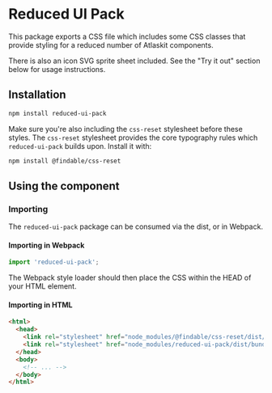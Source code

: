 # Reduced UI Pack

This package exports a CSS file which includes some CSS classes that provide
styling for a reduced number of Atlaskit components.

There is also an icon SVG sprite sheet included. See the "Try it out" section
below for usage instructions.

## Installation

```sh
npm install reduced-ui-pack
```

Make sure you're also including the `css-reset` stylesheet before these styles.
The `css-reset` stylesheet provides the core typography rules which
`reduced-ui-pack` builds upon. Install it with:

```sh
npm install @findable/css-reset
```

## Using the component

### Importing

The `reduced-ui-pack` package can be consumed via the dist, or in Webpack.

#### Importing in Webpack

```js
import 'reduced-ui-pack';
```

The Webpack style loader should then place the CSS within the HEAD of your HTML
element.

#### Importing in HTML

```html
<html>
  <head>
    <link rel="stylesheet" href="node_modules/@findable/css-reset/dist/bundle.css" />
    <link rel="stylesheet" href="node_modules/reduced-ui-pack/dist/bundle.css" />
  </head>
  <body>
    <!-- ... -->
  </body>
</html>
```
